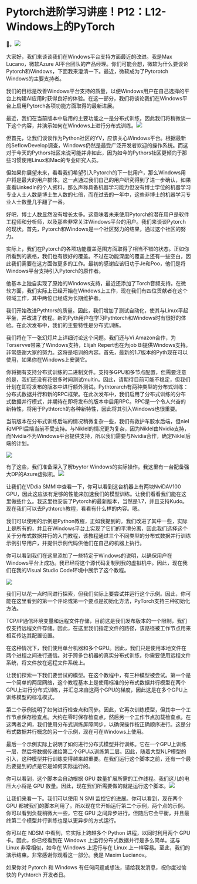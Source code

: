# Pytorch进阶学习讲座！P12：L12- Windows上的PyTorch 

🎼。![](img/3eee7b9d5034fa1a327cea58b77217c6_1.png)

大家好，我们来谈谈我们在Windows平台支持方面最近的改进。我是Max Lucano，微软Azure AI平台团队的产品经理。你们可能会想，微软为什么要谈论Pytorch和Windows，下面我来澄清一下。最近，微软成为了Pytorotch Windows的主要支持者。

我们的目标是改善Windows平台支持的质量，以便Windows用户在自己选择的平台上构建AI应用时获得良好的体验。在这一部分，我们将谈论我们在Windows平台上启用Pytorch各项功能方面取得的最新进展。

最近，我们在当前版本中启用的主要功能之一是分布式训练，因此我们将稍微谈一下这个内容，并演示如何在Windows上进行分布式训练。![](img/3eee7b9d5034fa1a327cea58b77217c6_3.png)

但首先，让我们谈谈作为Python社区的YV，应该关心Windows平台。根据最新的SeflowDevelop调查，Windows仍然是最受广泛开发者欢迎的操作系统。而这对于今天的Pythors社区来说可能并非如此，因为如今的Pythors社区更倾向于那些习惯使用Linux和Mac的专业研究人员。

但如果你展望未来，看看我们希望引入Pytorch的下一批用户，那么Windows用户将是最大的用户群体。这一点通过我们自己的用户研究得到了进一步确认，如果查看LinkedIn的个人资料，那么声称具备机器学习能力但没有博士学位的机器学习专业人士人数是博士生人数的七倍，而在过去的一年中，这些非博士的机器学习专业人士数量几乎翻了一番。

好吧，博士人数显然没有增长太多。这意味着未来使用Pytorch的潜在用户是软件工程师和分析师，以及那些非常关注Windows平台的用户。我们来谈谈Pytorch的现状。首先，Pytorch和Windows是一个社区努力的结果，通过这个社区的努力。

实际上，我们在Pytorch的各项功能覆盖范围方面取得了相当不错的状态。正如你所看到的表格，我们也有很好的覆盖。不过在功能深度的覆盖上还有一些空白，因此我们需要在这方面做更多的工作。最初的感谢应该归功于Je和Poo，他们是将Windows平台支持引入Pytorch的原作者。

他基本上独自实现了原始的Windows支持，最近还添加了Torch音频支持。在微软方面，我们实际上已经开始在Windows上工作，现在我们有四位贡献者在这个领域工作，其中两位已经成为长期维护者。

我们开始改进Pythtors的质量。因此，我们增加了测试自动化，使其与Linux平起平坐，并改进了教程。新的Pyth用户在学习Pythtorch和Windows时有很好的体验。在此次发布中，我们的主要特性是分布式训练。

我们将在下一张幻灯片上详细讨论这个问题。我们还与Vi Amazon合作，为Torservve带来了Windows支持，Elijah Repert也在为job Bi提供Windows支持。非常感谢大家的努力。这将是培训的内容。首先，最新的1.7版本的Pyth现在可以使用，如果你在Windows上安装它。

你将拥有支持分布式训练的二进制文件。支持多GPU和多节点配置，但需要注意的是，我们还没有花很多时间测试multin。因此，请期待目前可能不稳定，但我们计划在即将发布的版本中进行额外测试。Pythtorarch有两种类型的分布式训练：分布式数据并行和新的RPC框架。在此次发布中，我们启用了分布式训练的分布式数据并行模式，并期待在即将发布的版本中启用RPC。RPC是一个令人兴奋的新特性，将用于Pythtorch的各种新特性，因此将其引入Windows也很重要。

当前版本在分布式训练后端的情况稍微复杂一些，我们有救护车胶水后端，但niel和MPPI后端当前不受支持。与NikIel的情况更为复杂，因为NikIel由Nvidia支持，而Nvidia不为Windows平台提供支持，所以我们需要与Nvidia合作，确定NikIel后端的计划。

![](img/3eee7b9d5034fa1a327cea58b77217c6_5.png)

有了这些，我们准备深入了解byytor Windows的实际操作。我这里有一台配备强大DP的Azure虚拟机。![](img/3eee7b9d5034fa1a327cea58b77217c6_7.png)

让我们在VDdia SMMI中查看一下，你可以看到这台机器上有两块NviDAV100 GPU，因此这应该有足够的性能来加速我们的模型训练。让我们看看我们能在这里做些什么。我这里也安装了Pytorch的最新版本，当然是1.7，并且支持Kudo。现在我们可以去Pythtorch教程，看看有什么样的内容。嗯。

我们可以使用的示例是Python教程，正如我提到的。我们改进了其中一些，实际上是所有的，并且在Windows平台上实现了它们的平滑分离，因此我们选择这个关于分布式数据并行的入门教程，该教程通过三个不同类型的分布式数据并行训练示例引导用户，并提供示例代码供他们在自己的机器上执行。

你可以看到我们在这里添加了一些特定于Windows的说明，以确保用户在Windows平台上成功。我已经将这个源代码复制到我的虚拟机中。因此，现在我们在我的Visual Studio Code环境中展示了这个教程。

![](img/3eee7b9d5034fa1a327cea58b77217c6_9.png)

我们可以花一点时间进行探索，但我们实际上要尝试并运行这个示例。因此，你可能在这里看到的第一个评论或第一个要点是初始化方法，PyTorch支持三种初始化方法。

TCP/IP通信环境变量和远程文件存储，目前这是我们发布版本的一个限制，我们仅支持远程文件存储。因此，在这里我们指定文件的路径，该路径被工作节点用来相互传达其配置设置。

在这种情况下，我们使用单台机器和多个GPU。因此，我们只是使用本地文件在两个进程之间进行通信。对于跨多台机器的真实分布式训练，你需要使用远程文件系统，将文件放在远程文件系统上。

让我们探索一下我们要尝试的模型。在这个教程中，有三种模型被尝试。第一个是一个简单的两层网络，这个教程基本上是使用标准的分布式数据并行模型在两个GPU上进行分布式训练，并汇总来自这两个GPU的梯度，因此这是在多个GPU上训练模型的标准模式。

第二个示例说明了如何进行检查点和同步。因此，它再次训练模型，但其中一个工作节点保存检查点。大约在零时保存检查点，然后另一个工作节点加载检查点。在这两者之间，我们使用分布式训练屏障同步，以确保操作按正确顺序进行。这是分布式数据并行概念的另一个示例，现在可在Windows上使用。

最后一个示例实际上说明了如何进行分布式模型并行训练。它在一个GPU上训练一层，然后将数据传递给第二个GPU以训练第二层。因此，随着大型NLP模型的引入，这种模型并行训练变得越来越重要。在我们运行这个脚本之前，还有一个最后要提到的点是它是如何实际运行的。

你可以看到，这个脚本会自动根据 GPU 数量扩展所需的工作线程。我们这儿的电压大小将是 GPU 数量。因此，现在我们所需要做的就是运行这个脚本。![](img/3eee7b9d5034fa1a327cea58b77217c6_11.png)

让我们来看一下。我们可以使用 N SMI 监控它的进展。你可以看到，现在两个 GPU 都被我们的脚本利用了。所以现在它开始运行第二个示例，两个点的示例。你可以看到负载稍微大一些，它在 GPU 之间异步进行，但随后它会平衡，并且最终第二个模型并行训练也是以更异步的方式运行。

你可以在 NDSM 中看到，它实际上跨越多个 Python 进程，以同时利用两个 GPU 卡。因此，你已经看到在 Windows 上运行分布式数据并行是多么简单。这与 Linux 非常相似，如今在 Windows 上运行与在 Linux 上一样容易。至此，我们的演示结束。非常感谢你观看这一部分。我是 Maxim Lucianov。

如果你对 Pytorch 和 Windows 有任何问题或想法，请给我发消息，祝你度过愉快的 Pythtorch 开发者日。
